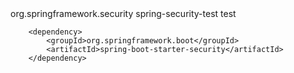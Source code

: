 <dependency>
			<groupId>org.springframework.security</groupId>
			<artifactId>spring-security-test</artifactId>
			<scope>test</scope>
		</dependency>
        
        
        <dependency>
			<groupId>org.springframework.boot</groupId>
			<artifactId>spring-boot-starter-security</artifactId>
		</dependency>
